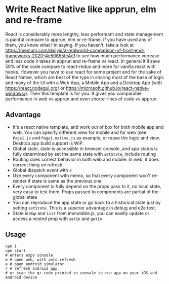 # Write React Native like apprun, elm and re-frame

React is considerably more lengthy, less performant and state management is painful compare to apprun, elm or re-frame. If you have used any of them, you know what I'm saying. If you haven't, take a look at https://medium.com/dailyjs/a-realworld-comparison-of-front-end-frameworks-2020-4e50655fe4c1 to see how much performance increase and less code it takes in apprun and re-frame vs react. In general it'll save 50% of the code compare to react-redux and more for vanilla react with hooks.
However you have to use react for some project and for the sake of React Native, which are best of the type in sharing most of the base of logic and many of the UI with a Web App, a Mobile App and a Desktop App (with https://react.nodegui.org/ or https://microsoft.github.io/react-native-windows/). Then this template is for you. It gives you comparable performance in web vs apprun and even shorter lines of code vs apprun.

## Advantage

- It's a react native template, and work out of box for both mobile app and web. You can specify different view for mobile and for web (see `Page1.js` and `Page1.native.js` as example, or reuse the logic and view. Desktop app build support is WIP.
- Global state, state is accessible in browser console, and app status is fully determined by set the same state with `setState`, include routing
- Routing does correct behavior in both web and mobile. In web, it does correct thing on refresh
- Global dispatch event with `d`
- Use every component with memo, so that every component won't re-render if state is same as the previous one
- Every component is fully depend on the props pass to it, no local state, very easy to test them. Props passed to components are partial of the global state
- You can reproduce the app state or go back to a historical state just by setting `setState`. This is a superior advantage in debug and e2e test.
- State is `Map` and `List` from immutable.js, you can easilly update or access a nested prop with `setIn` and `getIn`

## Usage

```
npm i
npm start
# enters expo console
w # open web, with auto refresh
a # open android simulator
r # refresh android app
# or scan the qr code printed in console to run app on your iOS and Android device
```
